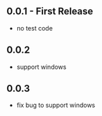 ## 0.0.1 - First Release
* no test code
## 0.0.2
* support windows
## 0.0.3
* fix bug to support windows
